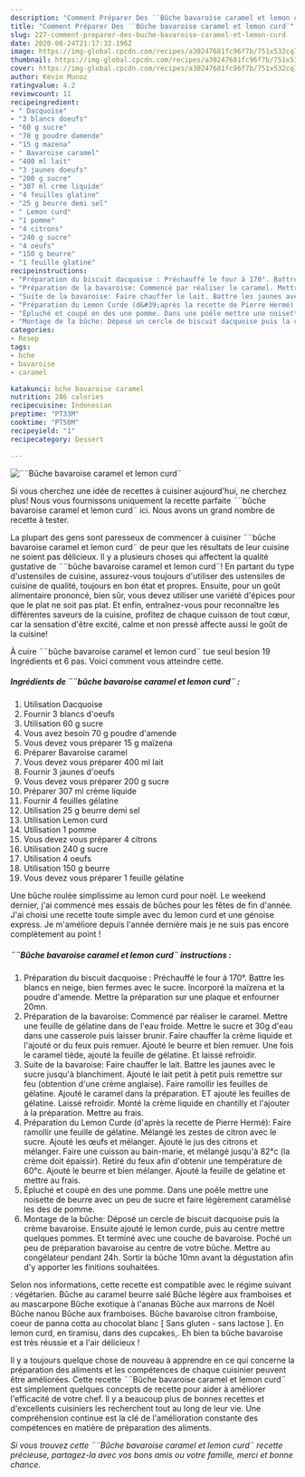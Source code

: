 ```yaml
---
description: "Comment Préparer Des ¨¨Bûche bavaroise caramel et lemon curd¨"
title: "Comment Préparer Des ¨¨Bûche bavaroise caramel et lemon curd¨"
slug: 227-comment-preparer-des-buche-bavaroise-caramel-et-lemon-curd
date: 2020-08-24T21:17:32.196Z
image: https://img-global.cpcdn.com/recipes/a30247681fc96f7b/751x532cq70/buche-bavaroise-caramel-et-lemon-curd-photo-principale-de-la-recette.jpg
thumbnail: https://img-global.cpcdn.com/recipes/a30247681fc96f7b/751x532cq70/buche-bavaroise-caramel-et-lemon-curd-photo-principale-de-la-recette.jpg
cover: https://img-global.cpcdn.com/recipes/a30247681fc96f7b/751x532cq70/buche-bavaroise-caramel-et-lemon-curd-photo-principale-de-la-recette.jpg
author: Kevin Munoz
ratingvalue: 4.2
reviewcount: 11
recipeingredient:
- " Dacquoise"
- "3 blancs doeufs"
- "60 g sucre"
- "70 g poudre damende"
- "15 g mazena"
- " Bavaroise caramel"
- "400 ml lait"
- "3 jaunes doeufs"
- "200 g sucre"
- "307 ml crme liquide"
- "4 feuilles glatine"
- "25 g beurre demi sel"
- " Lemon curd"
- "1 pomme"
- "4 citrons"
- "240 g sucre"
- "4 oeufs"
- "150 g beurre"
- "1 feuille glatine"
recipeinstructions:
- "Préparation du biscuit dacquoise : Préchauffé le four à 170°. Battre les blancs en neige, bien fermes avec le sucre. Incorporé la maïzena et la poudre d&#39;amende. Mettre la préparation sur une plaque et enfourner 20mn."
- "Préparation de la bavaroise: Commencé par réaliser le caramel. Mettre une feuille de gélatine dans de l&#39;eau froide. Mettre le sucre et 30g d&#39;eau dans une casserole puis laisser brunir. Faire chauffer la crème liquide et l&#39;ajouté or du feux puis remuer. Ajouté le beurre et bien remuer. Une fois le caramel tiède, ajouté la feuille de gélatine. Et laissé refroidir."
- "Suite de la bavaroise: Faire chauffer le lait. Battre les jaunes avec le sucre jusqu&#39;à blanchiment. Ajouté le lait petit à petit puis remettre sur feu (obtention d&#39;une crème anglaise). Faire ramollir les feuilles de gélatine. Ajouté le caramel dans la préparation. ET ajouté les feuilles de gélatine. Laissé refroidir. Monté la crème liquide en chantilly et l&#39;ajouter à la préparation. Mettre au frais."
- "Préparation du Lemon Curde (d&#39;après la recette de Pierre Hermé): Faire ramollir une feuille de gélatine. Mélangé les zestes de citron avec le sucre. Ajouté les œufs et mélanger. Ajouté le jus des citrons et mélanger. Faire une cuisson au bain-marie, et mélangé jusqu&#39;à 82°c (la crème doit épaissir). Retiré du feux afin d&#39;obtenir une température de 60°c. Ajouté le beurre et bien mélanger. Ajouté la feuille de gélatine et mettre au frais."
- "Épluché et coupé en des une pomme. Dans une poêle mettre une noisette de beurre avec un peu de sucre et faire légèrement caramélisé les des de pomme."
- "Montage de la bûche: Déposé un cercle de biscuit dacquoise puis la crème bavaroise. Ensuite ajouté le lemon curde, puis au centre mettre quelques pommes. Et terminé avec une couche de bavaroise. Poché un peu de préparation bavaroise au centre de votre bûche. Mettre au congélateur pendant 24h. Sortir la bûche 10mn avant la dégustation afin d&#39;y apporter les finitions souhaitées."
categories:
- Resep
tags:
- bche
- bavaroise
- caramel

katakunci: bche bavaroise caramel 
nutrition: 286 calories
recipecuisine: Indonesian
preptime: "PT33M"
cooktime: "PT50M"
recipeyield: "1"
recipecategory: Dessert

---
```



![¨¨Bûche bavaroise caramel et lemon curd¨](https://img-global.cpcdn.com/recipes/a30247681fc96f7b/751x532cq70/buche-bavaroise-caramel-et-lemon-curd-photo-principale-de-la-recette.jpg)

Si vous cherchez une idée de recettes à cuisiner aujourd'hui, ne cherchez plus! Nous vous fournissons uniquement la recette parfaite ¨¨bûche bavaroise caramel et lemon curd¨ ici. Nous avons un grand nombre de recette à tester.

La plupart des gens sont paresseux de commencer à cuisiner ¨¨bûche bavaroise caramel et lemon curd¨ de peur que les résultats de leur cuisine ne soient pas délicieux. Il y a plusieurs choses qui affectent la qualité gustative de ¨¨bûche bavaroise caramel et lemon curd¨! En partant du type d'ustensiles de cuisine, assurez-vous toujours d'utiliser des ustensiles de cuisine de qualité, toujours en bon état et propres. Ensuite, pour un goût alimentaire prononcé, bien sûr, vous devez utiliser une variété d'épices pour que le plat ne soit pas plat. Et enfin, entraînez-vous pour reconnaître les différentes saveurs de la cuisine, profitez de chaque cuisson de tout cœur, car la sensation d'être excité, calme et non pressé affecte aussi le goût de la cuisine!

<!--inarticleads1-->

À cuire ¨¨bûche bavaroise caramel et lemon curd¨ tue seul besion 19 Ingrédients et 6 pas. Voici comment vous atteindre cette.

##### Ingrédients de ¨¨bûche bavaroise caramel et lemon curd¨ :

1. Utilisation  Dacquoise
1. Fournir 3 blancs d&#39;oeufs
1. Utilisation 60 g sucre
1. Vous avez besoin 70 g poudre d&#39;amende
1. Vous devez vous préparer 15 g maïzena
1. Préparer  Bavaroise caramel
1. Vous devez vous préparer 400 ml lait
1. Fournir 3 jaunes d&#39;oeufs
1. Vous devez vous préparer 200 g sucre
1. Préparer 307 ml crème liquide
1. Fournir 4 feuilles gélatine
1. Utilisation 25 g beurre demi sel
1. Utilisation  Lemon curd
1. Utilisation 1 pomme
1. Vous devez vous préparer 4 citrons
1. Utilisation 240 g sucre
1. Utilisation 4 oeufs
1. Utilisation 150 g beurre
1. Vous devez vous préparer 1 feuille gélatine


Une bûche roulée simplissime au lemon curd pour noël. Le weekend dernier, j&#39;ai commencé mes essais de bûches pour les fêtes de fin d&#39;année. J&#39;ai choisi une recette toute simple avec du lemon curd et une génoise express. Je m&#39;améliore depuis l&#39;année dernière mais je ne suis pas encore complètement au point ! 

<!--inarticleads2-->

##### ¨¨Bûche bavaroise caramel et lemon curd¨ instructions :

1. Préparation du biscuit dacquoise : Préchauffé le four à 170°. Battre les blancs en neige, bien fermes avec le sucre. Incorporé la maïzena et la poudre d&#39;amende. Mettre la préparation sur une plaque et enfourner 20mn.
1. Préparation de la bavaroise: Commencé par réaliser le caramel. Mettre une feuille de gélatine dans de l&#39;eau froide. Mettre le sucre et 30g d&#39;eau dans une casserole puis laisser brunir. Faire chauffer la crème liquide et l&#39;ajouté or du feux puis remuer. Ajouté le beurre et bien remuer. Une fois le caramel tiède, ajouté la feuille de gélatine. Et laissé refroidir.
1. Suite de la bavaroise: Faire chauffer le lait. Battre les jaunes avec le sucre jusqu&#39;à blanchiment. Ajouté le lait petit à petit puis remettre sur feu (obtention d&#39;une crème anglaise). Faire ramollir les feuilles de gélatine. Ajouté le caramel dans la préparation. ET ajouté les feuilles de gélatine. Laissé refroidir. Monté la crème liquide en chantilly et l&#39;ajouter à la préparation. Mettre au frais.
1. Préparation du Lemon Curde (d&#39;après la recette de Pierre Hermé): Faire ramollir une feuille de gélatine. Mélangé les zestes de citron avec le sucre. Ajouté les œufs et mélanger. Ajouté le jus des citrons et mélanger. Faire une cuisson au bain-marie, et mélangé jusqu&#39;à 82°c (la crème doit épaissir). Retiré du feux afin d&#39;obtenir une température de 60°c. Ajouté le beurre et bien mélanger. Ajouté la feuille de gélatine et mettre au frais.
1. Épluché et coupé en des une pomme. Dans une poêle mettre une noisette de beurre avec un peu de sucre et faire légèrement caramélisé les des de pomme.
1. Montage de la bûche: Déposé un cercle de biscuit dacquoise puis la crème bavaroise. Ensuite ajouté le lemon curde, puis au centre mettre quelques pommes. Et terminé avec une couche de bavaroise. Poché un peu de préparation bavaroise au centre de votre bûche. Mettre au congélateur pendant 24h. Sortir la bûche 10mn avant la dégustation afin d&#39;y apporter les finitions souhaitées.


Selon nos informations, cette recette est compatible avec le régime suivant : végétarien. Bûche au caramel beurre salé Bûche légère aux framboises et au mascarpone Bûche exotique à l&#39;ananas Bûche aux marrons de Noël Bûche nanou Bûche aux framboises. Bûche bavaroise citron framboise, coeur de panna cotta au chocolat blanc [ Sans gluten - sans lactose ]. En lemon curd, en tiramisu, dans des cupcakes,. Eh bien ta bûche bavaroise est très réussie et a l&#39;air délicieux ! 

<!--inarticleads1-->

<p>
Il y a toujours quelque chose de nouveau à apprendre en ce qui concerne la préparation des aliments et les compétences de chaque cuisinier peuvent être améliorées. Cette recette ¨¨Bûche bavaroise caramel et lemon curd¨ est simplement quelques concepts de recette pour aider à améliorer l'efficacité de votre chef. Il y a beaucoup plus de bonnes recettes et d'excellents cuisiniers les recherchent tout au long de leur vie. Une compréhension continue est la clé de l'amélioration constante des compétences en matière de préparation des aliments.
</p>

<p>
<i>Si vous trouvez cette ¨¨Bûche bavaroise caramel et lemon curd¨ recette précieuse, partagez-la avec vos bons amis ou votre famille, merci et bonne chance.</i>
</p>
